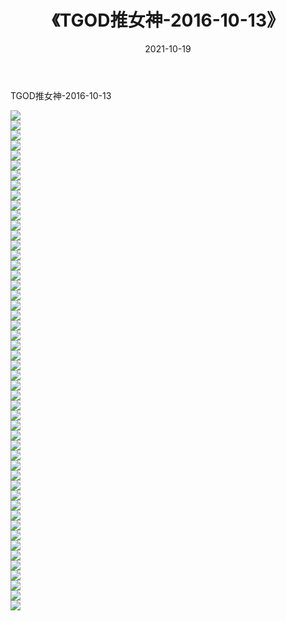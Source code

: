﻿---
layout: post
title:  《TGOD推女神-2016-10-13》
date:   2021-10-19
img: http://img.660000.xyz/Sharelink/网络美图/2021/TGOD推女神-2016-10-13/000.jpg
categories: [美女, 清纯, 唯美]
---

TGOD推女神-2016-10-13

  ![](http://img.660000.xyz/Sharelink/网络美图/2021/TGOD推女神-2016-10-13/001.jpg) <br> ![](http://img.660000.xyz/Sharelink/网络美图/2021/TGOD推女神-2016-10-13/002.jpg) <br> ![](http://img.660000.xyz/Sharelink/网络美图/2021/TGOD推女神-2016-10-13/003.jpg) <br> ![](http://img.660000.xyz/Sharelink/网络美图/2021/TGOD推女神-2016-10-13/004.jpg) <br> ![](http://img.660000.xyz/Sharelink/网络美图/2021/TGOD推女神-2016-10-13/005.jpg) <br> ![](http://img.660000.xyz/Sharelink/网络美图/2021/TGOD推女神-2016-10-13/006.jpg) <br> ![](http://img.660000.xyz/Sharelink/网络美图/2021/TGOD推女神-2016-10-13/007.jpg) <br> ![](http://img.660000.xyz/Sharelink/网络美图/2021/TGOD推女神-2016-10-13/008.jpg) <br> ![](http://img.660000.xyz/Sharelink/网络美图/2021/TGOD推女神-2016-10-13/009.jpg) <br> ![](http://img.660000.xyz/Sharelink/网络美图/2021/TGOD推女神-2016-10-13/010.jpg) <br> ![](http://img.660000.xyz/Sharelink/网络美图/2021/TGOD推女神-2016-10-13/011.jpg) <br> ![](http://img.660000.xyz/Sharelink/网络美图/2021/TGOD推女神-2016-10-13/012.jpg) <br> ![](http://img.660000.xyz/Sharelink/网络美图/2021/TGOD推女神-2016-10-13/013.jpg) <br> ![](http://img.660000.xyz/Sharelink/网络美图/2021/TGOD推女神-2016-10-13/014.jpg) <br> ![](http://img.660000.xyz/Sharelink/网络美图/2021/TGOD推女神-2016-10-13/015.jpg) <br> ![](http://img.660000.xyz/Sharelink/网络美图/2021/TGOD推女神-2016-10-13/016.jpg) <br> ![](http://img.660000.xyz/Sharelink/网络美图/2021/TGOD推女神-2016-10-13/017.jpg) <br> ![](http://img.660000.xyz/Sharelink/网络美图/2021/TGOD推女神-2016-10-13/018.jpg) <br> ![](http://img.660000.xyz/Sharelink/网络美图/2021/TGOD推女神-2016-10-13/019.jpg) <br> ![](http://img.660000.xyz/Sharelink/网络美图/2021/TGOD推女神-2016-10-13/020.jpg) <br> ![](http://img.660000.xyz/Sharelink/网络美图/2021/TGOD推女神-2016-10-13/021.jpg) <br> ![](http://img.660000.xyz/Sharelink/网络美图/2021/TGOD推女神-2016-10-13/022.jpg) <br> ![](http://img.660000.xyz/Sharelink/网络美图/2021/TGOD推女神-2016-10-13/023.jpg) <br> ![](http://img.660000.xyz/Sharelink/网络美图/2021/TGOD推女神-2016-10-13/024.jpg) <br> ![](http://img.660000.xyz/Sharelink/网络美图/2021/TGOD推女神-2016-10-13/025.jpg) <br> ![](http://img.660000.xyz/Sharelink/网络美图/2021/TGOD推女神-2016-10-13/026.jpg) <br> ![](http://img.660000.xyz/Sharelink/网络美图/2021/TGOD推女神-2016-10-13/027.jpg) <br> ![](http://img.660000.xyz/Sharelink/网络美图/2021/TGOD推女神-2016-10-13/028.jpg) <br> ![](http://img.660000.xyz/Sharelink/网络美图/2021/TGOD推女神-2016-10-13/029.jpg) <br> ![](http://img.660000.xyz/Sharelink/网络美图/2021/TGOD推女神-2016-10-13/030.jpg) <br> ![](http://img.660000.xyz/Sharelink/网络美图/2021/TGOD推女神-2016-10-13/031.jpg) <br> ![](http://img.660000.xyz/Sharelink/网络美图/2021/TGOD推女神-2016-10-13/032.jpg) <br> ![](http://img.660000.xyz/Sharelink/网络美图/2021/TGOD推女神-2016-10-13/033.jpg) <br> ![](http://img.660000.xyz/Sharelink/网络美图/2021/TGOD推女神-2016-10-13/034.jpg) <br> ![](http://img.660000.xyz/Sharelink/网络美图/2021/TGOD推女神-2016-10-13/035.jpg) <br> ![](http://img.660000.xyz/Sharelink/网络美图/2021/TGOD推女神-2016-10-13/036.jpg) <br> ![](http://img.660000.xyz/Sharelink/网络美图/2021/TGOD推女神-2016-10-13/037.jpg) <br> ![](http://img.660000.xyz/Sharelink/网络美图/2021/TGOD推女神-2016-10-13/038.jpg) <br> ![](http://img.660000.xyz/Sharelink/网络美图/2021/TGOD推女神-2016-10-13/039.jpg) <br> ![](http://img.660000.xyz/Sharelink/网络美图/2021/TGOD推女神-2016-10-13/040.jpg) <br> ![](http://img.660000.xyz/Sharelink/网络美图/2021/TGOD推女神-2016-10-13/041.jpg) <br> ![](http://img.660000.xyz/Sharelink/网络美图/2021/TGOD推女神-2016-10-13/042.jpg) <br> ![](http://img.660000.xyz/Sharelink/网络美图/2021/TGOD推女神-2016-10-13/043.jpg) <br> ![](http://img.660000.xyz/Sharelink/网络美图/2021/TGOD推女神-2016-10-13/044.jpg) <br> ![](http://img.660000.xyz/Sharelink/网络美图/2021/TGOD推女神-2016-10-13/045.jpg) <br> ![](http://img.660000.xyz/Sharelink/网络美图/2021/TGOD推女神-2016-10-13/046.jpg) <br> ![](http://img.660000.xyz/Sharelink/网络美图/2021/TGOD推女神-2016-10-13/047.jpg) <br> ![](http://img.660000.xyz/Sharelink/网络美图/2021/TGOD推女神-2016-10-13/048.jpg) <br> ![](http://img.660000.xyz/Sharelink/网络美图/2021/TGOD推女神-2016-10-13/049.jpg) <br> ![](http://img.660000.xyz/Sharelink/网络美图/2021/TGOD推女神-2016-10-13/050.jpg) <br>